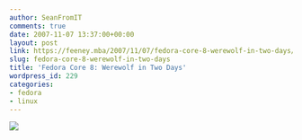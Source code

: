 ```yaml
---
author: SeanFromIT
comments: true
date: 2007-11-07 13:37:00+00:00
layout: post
link: https://feeney.mba/2007/11/07/fedora-core-8-werewolf-in-two-days/
slug: fedora-core-8-werewolf-in-two-days
title: 'Fedora Core 8: Werewolf in Two Days'
wordpress_id: 229
categories:
- fedora
- linux
---
```


[![](http://fedoraproject.org/images/counter/2.png)](http://fedoraproject.org/)
